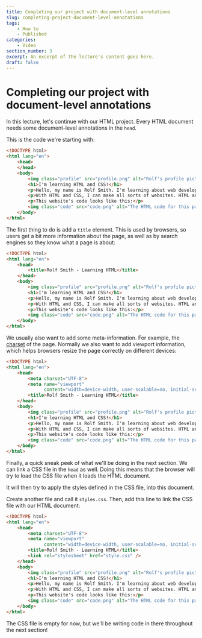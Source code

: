 ```yaml
---
title: Completing our project with document-level annotations
slug: completing-project-document-level-annotations
tags:
    - How to
    - Published
categories:
    - Video
section_number: 3
excerpt: An excerpt of the lecture's content goes here.
draft: false
---
```


# Completing our project with document-level annotations

In this lecture, let's continue with our HTML project. Every HTML document needs some document-level annotations in the `head`.

This is the code we're starting with:

```html
<!DOCTYPE html>
<html lang="en">
    <head>
    </head>
    <body>
        <img class="profile" src="profile.png" alt="Rolf's profile picture." />
        <h1>I'm learning HTML and CSS!</h1>
        <p>Hello, my name is Rolf Smith. I'm learning about web development, and I'm starting with HTML and CSS.</p>
        <p>With HTML and CSS, I can make all sorts of websites. HTML and CSS are the most important languages to learn!</p>
        <p>This website's code looks like this:</p>
        <img class="code" src="code.png" alt="The HTML code for this page." />
    </body>
</html>
```

The first thing to do is add a `title` element. This is used by browsers, so users get a bit more information about the page, as well as by search engines so they know what a page is about:

```html
<!DOCTYPE html>
<html lang="en">
    <head>
        <title>Rolf Smith - Learning HTML</title>
    </head>
    <body>
        <img class="profile" src="profile.png" alt="Rolf's profile picture." />
        <h1>I'm learning HTML and CSS!</h1>
        <p>Hello, my name is Rolf Smith. I'm learning about web development, and I'm starting with HTML and CSS.</p>
        <p>With HTML and CSS, I can make all sorts of websites. HTML and CSS are the most important languages to learn!</p>
        <p>This website's code looks like this:</p>
        <img class="code" src="code.png" alt="The HTML code for this page." />
    </body>
</html>
```

We usually also want to add some meta-information. For example, the [charset](https://www.w3.org/International/questions/qa-what-is-encoding) of the page. Normally we also want to add viewport information, which helps browsers resize the page correctly on different devices:

```html
<!DOCTYPE html>
<html lang="en">
    <head>
        <meta charset="UTF-8">
        <meta name="viewport"
              content="width=device-width, user-scalable=no, initial-scale=1.0, maximum-scale=1.0, minimum-scale=1.0">
        <title>Rolf Smith - Learning HTML</title>
    </head>
    <body>
        <img class="profile" src="profile.png" alt="Rolf's profile picture." />
        <h1>I'm learning HTML and CSS!</h1>
        <p>Hello, my name is Rolf Smith. I'm learning about web development, and I'm starting with HTML and CSS.</p>
        <p>With HTML and CSS, I can make all sorts of websites. HTML and CSS are the most important languages to learn!</p>
        <p>This website's code looks like this:</p>
        <img class="code" src="code.png" alt="The HTML code for this page." />
    </body>
</html>
```

Finally, a quick sneak peek of what we'll be doing in the next section. We can link a CSS file in the `head` as well. Doing this means that the browser will try to load the CSS file when it loads the HTML document.

It will then try to apply the styles defined in the CSS file, into this document.

Create another file and call it `styles.css`. Then, add this line to link the CSS file with our HTML document:

```html
<!DOCTYPE html>
<html lang="en">
    <head>
        <meta charset="UTF-8">
        <meta name="viewport"
              content="width=device-width, user-scalable=no, initial-scale=1.0, maximum-scale=1.0, minimum-scale=1.0">
        <title>Rolf Smith - Learning HTML</title>
        <link rel="stylesheet" href="style.css" />
    </head>
    <body>
        <img class="profile" src="profile.png" alt="Rolf's profile picture." />
        <h1>I'm learning HTML and CSS!</h1>
        <p>Hello, my name is Rolf Smith. I'm learning about web development, and I'm starting with HTML and CSS.</p>
        <p>With HTML and CSS, I can make all sorts of websites. HTML and CSS are the most important languages to learn!</p>
        <p>This website's code looks like this:</p>
        <img class="code" src="code.png" alt="The HTML code for this page." />
    </body>
</html>
```

The CSS file is empty for now, but we'll be writing code in there throughout the next section!
